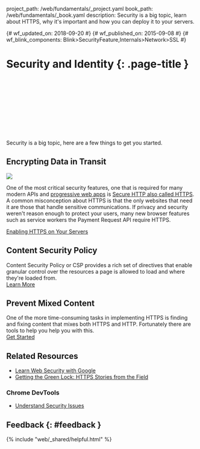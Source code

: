 project_path: /web/fundamentals/_project.yaml
book_path: /web/fundamentals/_book.yaml
description: Security is a big topic, learn about HTTPS, why it's important and how you can deploy it to your servers.

{# wf_updated_on: 2018-09-20 #}
{# wf_published_on: 2015-09-08 #}
{# wf_blink_components: Blink>SecurityFeature,Internals>Network>SSL #}

# Security and Identity {: .page-title }

<div class="video-wrapper">
  <iframe class="devsite-embedded-youtube-video" data-video-id="pgBQn_z3zRE"
          data-autohide="1" data-showinfo="0" frameborder="0" allowfullscreen>
  </iframe>
</div>

Security is a big topic, here are a few things to get you started.

<div class="clearfix"></div>


## Encrypting Data in Transit

<img src="/web/images/content-https-2x.jpg" class="attempt-right">

One of the most critical security features, one that is required for many modern APIs and [progressive web apps](/web/progressive-web-apps/) is [Secure HTTP also called HTTPS](encrypt-in-transit/why-https). A common misconception about HTTPS is that the only websites that need it are those that handle sensitive communications. If privacy and security weren't reason enough to protect your users, many new browser features such as service workers the Payment Request API require HTTPS.

[Enabling HTTPS on Your Servers](/web/fundamentals/security/encrypt-in-transit/enable-https)

<div class="attempt-left">
  <h2>Content Security Policy</h2>
  <p>
    Content Security Policy or CSP provides a rich set of directives that
    enable granular control over the resources a page is allowed to load and
    where they're loaded from.<br>
    <a href="csp/">Learn More</a>
  </p>
</div>
<div class="attempt-right">
  <h2>Prevent Mixed Content</h2>
  <p>
    One of the more time-consuming tasks in implementing HTTPS is finding and
    fixing content that mixes both HTTPS and HTTP. Fortunately there are tools
    to help you help you with this.<br>
    <a href="prevent-mixed-content/what-is-mixed-content">Get Started</a>
  </p>
</div>

<div style="clear:both"></div>

## Related Resources

* [Learn Web Security with Google](https://www.youtube.com/watch?v=tgEIo7ZSkbQ)
* [Getting the Green Lock: HTTPS Stories from the
  Field](https://www.youtube.com/watch?v=GoXgl9r0Kjk)

### Chrome DevTools

* [Understand Security Issues](/web/tools/chrome-devtools/security)


## Feedback {: #feedback }

{% include "web/_shared/helpful.html" %}
